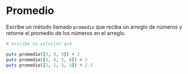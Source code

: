 # Promedio

Escribe un método llamado `promedio` que reciba un arreglo de números y retorne el promedio de los números en el arreglo.

```ruby
# escribe tu solución acá

puts promedio([3, 3, 3]) # 3
puts promedio([3, 4, 5, 8]) # 5
puts promedio([2, 2, 3, 3]) # 2.5
```
